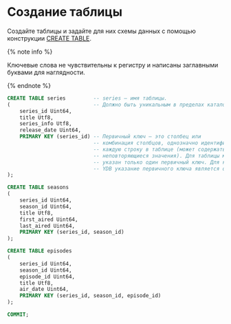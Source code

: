 # Создание таблицы

Создайте таблицы и задайте для них схемы данных с помощью конструкции [CREATE TABLE](../../yql/reference/syntax/create_table.md).

{% note info %}

Ключевые слова не чувствительны к регистру и написаны заглавными буквами для наглядности.

{% endnote %}

```sql
CREATE TABLE series         -- series — имя таблицы.
(                           -- Должно быть уникальным в пределах каталога.
    series_id Uint64,
    title Utf8,
    series_info Utf8,
    release_date Uint64,
    PRIMARY KEY (series_id) -- Первичный ключ — это столбец или
                            -- комбинация столбцов, однозначно идентифицирующих
                            -- каждую строку в таблице (может содержать только
                            -- неповторяющиеся значения). Для таблицы может быть
                            -- указан только один первичный ключ. Для каждой таблицы
                            -- YDB указание первичного ключа является обязательным.
);

CREATE TABLE seasons
(
    series_id Uint64,
    season_id Uint64,
    title Utf8,
    first_aired Uint64,
    last_aired Uint64,
    PRIMARY KEY (series_id, season_id)
);

CREATE TABLE episodes
(
    series_id Uint64,
    season_id Uint64,
    episode_id Uint64,
    title Utf8,
    air_date Uint64,
    PRIMARY KEY (series_id, season_id, episode_id)
);

COMMIT;
```
